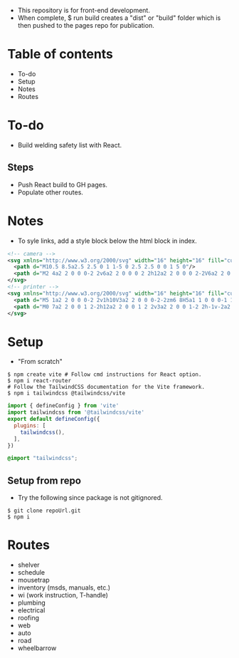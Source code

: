 - This repository is for front-end development.
- When complete, $ run build creates a "dist" or "build" folder which is then pushed to the pages repo for publication.

# Table of contents
- To-do
- Setup
- Notes
- Routes

# To-do
- Build welding safety list with React.
## Steps



- Push React build to GH pages.
- Populate other routes.

# Notes
- To syle links, add a style block below the html block in index.

``` xml
<!-- camera -->
<svg xmlns="http://www.w3.org/2000/svg" width="16" height="16" fill="currentColor" class="bi bi-camera-fill" viewBox="0 0 16 16">
  <path d="M10.5 8.5a2.5 2.5 0 1 1-5 0 2.5 2.5 0 0 1 5 0"/>
  <path d="M2 4a2 2 0 0 0-2 2v6a2 2 0 0 0 2 2h12a2 2 0 0 0 2-2V6a2 2 0 0 0-2-2h-1.172a2 2 0 0 1-1.414-.586l-.828-.828A2 2 0 0 0 9.172 2H6.828a2 2 0 0 0-1.414.586l-.828.828A2 2 0 0 1 3.172 4zm.5 2a.5.5 0 1 1 0-1 .5.5 0 0 1 0 1m9 2.5a3.5 3.5 0 1 1-7 0 3.5 3.5 0 0 1 7 0"/>
</svg>
<!-- printer -->
<svg xmlns="http://www.w3.org/2000/svg" width="16" height="16" fill="currentColor" class="bi bi-printer-fill" viewBox="0 0 16 16">
  <path d="M5 1a2 2 0 0 0-2 2v1h10V3a2 2 0 0 0-2-2zm6 8H5a1 1 0 0 0-1 1v3a1 1 0 0 0 1 1h6a1 1 0 0 0 1-1v-3a1 1 0 0 0-1-1"/>
  <path d="M0 7a2 2 0 0 1 2-2h12a2 2 0 0 1 2 2v3a2 2 0 0 1-2 2h-1v-2a2 2 0 0 0-2-2H5a2 2 0 0 0-2 2v2H2a2 2 0 0 1-2-2zm2.5 1a.5.5 0 1 0 0-1 .5.5 0 0 0 0 1"/>
</svg>
```

# Setup

- "From scratch"

``` shell
$ npm create vite # Follow cmd instructions for React option.
$ npm i react-router
# Follow the TailwindCSS documentation for the Vite framework.
$ npm i tailwindcss @tailwindcss/vite
```


``` js vite.config.ts
import { defineConfig } from 'vite'
import tailwindcss from '@tailwindcss/vite'
export default defineConfig({
  plugins: [
    tailwindcss(),
  ],
})
```


``` css add to css file and ensure it's referenced in app.
@import "tailwindcss";
```


## Setup from repo

- Try the following since package is not gitignored.

``` shell
$ git clone repoUrl.git
$ npm i
```


# Routes
- shelver
- schedule
- mousetrap
- inventory (msds, manuals, etc.)
- wi (work instruction, T-handle)
- plumbing
- electrical
- roofing
- web
- auto
- road
- wheelbarrow